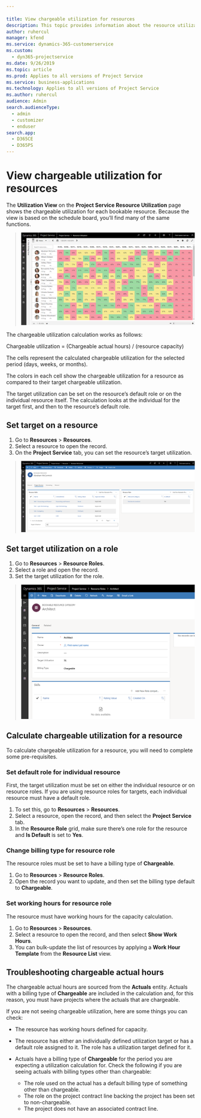 ```yaml
---

title: View chargeable utilization for resources
description: This topic provides information about the resource utilization view.
author: ruhercul                     
manager: kfend
ms.service: dynamics-365-customerservice
ms.custom:
  - dyn365-projectservice
ms.date: 9/26/2019
ms.topic: article
ms.prod: Applies to all versions of Project Service
ms.service: business-applications
ms.technology: Applies to all versions of Project Service
ms.author: ruhercul 
audience: Admin
search.audienceType: 
  - admin
  - customizer
  - enduser
search.app: 
  - D365CE
  - D365PS
---
```


# View chargeable utilization for resources
 
The **Utilization View** on the **Project Service Resource Utilization** page shows the chargeable utilization for each bookable resource. Because the view is based on the schedule board, you’ll find many of the same functions.

> ![Screenshot of Utilization View](media/FAQ-utilization-1.png)
 

The chargeable utilization calculation works as follows:

   Chargeable utilization = (Chargeable actual hours) / (resource capacity)

The cells represent the calculated chargeable utilization for the selected period (days, weeks, or months).

The colors in each cell show the chargeable utilization for a resource as compared to their target chargeable utilization. 

The target utilization can be set on the resource’s default role or on the individual resource itself. The calculation looks at the individual for the target first, and then to the resource’s default role.

## Set target on a resource

1. Go to **Resources** \> **Resources**. 
2. Select a resource to open the record. 
3. On the **Project Service** tab, you can set the resource’s target utilization.

> ![Screenshot of using the Project Service tab to set target utilization](media/FAQ-utilization-2.png)
 
## Set target utilization on a role

1. Go to **Resources** \> **Resource Roles**. 
2. Select a role and open the record. 
3. Set the target utilization for the role.

> ![Screenshot of using Resource Roles to set the target utilization](media/FAQ-utilization-3.png)
 
## Calculate chargeable utilization for a resource

To calculate chargeable utilization for a resource, you will need to complete some pre-requisites. 

### Set default role for individual resource

First, the target utilization must be set on either the individual resource or on resource roles. If you are using resource roles for targets, each individual resource must have a default role. 

1. To set this, go to **Resources** \> **Resources**. 
2. Select a resource, open the record, and then select the **Project Service** tab. 
3. In the **Resource Role** grid, make sure there’s one role for the resource and **Is Default** is set to **Yes**.
 
### Change billing type for resource role

The resource roles must be set to have a billing type of **Chargeable**. 

1. Go to **Resources** \> **Resource Roles**. 
2. Open the record you want to update, and then set the billing type default to **Chargeable**.

### Set working hours for resource role
 
The resource must have working hours for the capacity calculation. 

1. Go to **Resources** \> **Resources**. 
2. Select a resource to open the record, and then select **Show Work Hours**. 
3. You can bulk-update the list of resources by applying a **Work Hour Template** from the **Resource List** view.

## Troubleshooting chargeable actual hours

The chargeable actual hours are sourced from the **Actuals** entity. Actuals with a billing type of **Chargeable** are included in the calculation and, for this reason, you must have projects where the actuals that are chargeable.

If you are not seeing chargeable utilization, here are some things you can check:

- The resource has working hours defined for capacity.
- The resource has either an individually defined utilization target or has a default role assigned to it. The role has a utilization target defined for it.
- Actuals have a billing type of **Chargeable** for the period you are expecting a utilization calculation for. Check the following if you are seeing actuals with billing types other than chargeable:

  - The role used on the actual has a default billing type of something other than chargeable.
  - The role on the project contract line backing the project has been set to non-chargeable.
  - The project does not have an associated contract line.

